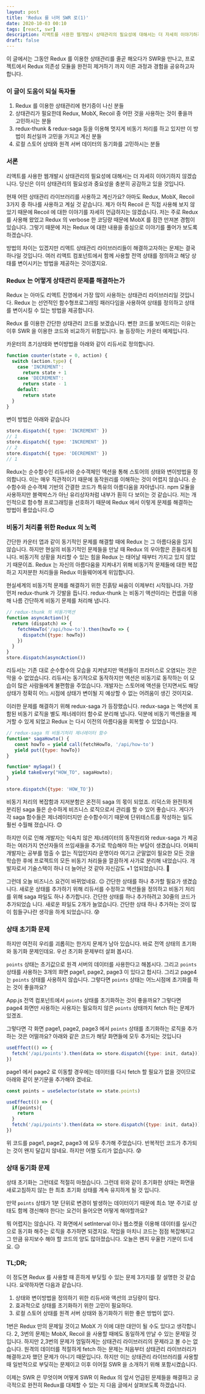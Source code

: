 ```yaml
---
layout: post
title: 'Redux 를 너머 SWR 로(1)'
date: 2020-10-03 00:10
tags: [react, swr]
description: 리액트를 사용한 웹개발시 상태관리의 필요성에 대해서는 더 자세히 이야기하지 않겠습니다. 당신은 이미 상태관리의 필요성과 중요성을 충분히 공감하고 있을 것입니다. 현재 어떤 상태관리 라이브러리를 사용하고 계신가요? 아마도 Redux, MobX, Recoil 3가지 중 하나를 사용하고 계실 것 같습니다? 제가 아직 Recoil 은 직접 사용해 보지 않았기 때문에 Recoil 에 대한 이야기를 자세히 언급하지는 않겠습니다. 저는 주로 Redux 를 사용해 왔었고 Redux 의 verbose 한 코딩량 때문에 MobX 를 잠깐 만져본 경험은 있습니다. 그렇기 때문에 저는 Redux 에 대한 내용을 중심으로 이야기를 풀어가 보도록 하겠습니다.
draft: false
---
```


이 글에서는 그동안 Redux 를 이용한 상태관리를 줄곧 해오다가 SWR을 만나고, 프로젝트에서 Redux 의존성 모듈을 완전히 제거하기 까지 이른 과정과 경험을 공유하고자 합니다.


### 이 글이 도움이 되실 독자들
1. Redux 를 이용한 상태관리에 현기증이 나신 분들
1. 상태관리가 필요한데 Redux, MobX, Recoil 중 어떤 것을 사용하는 것이 좋을까 고민하시는 분들
1. redux-thunk & redux-saga 등을 이용해 멋지게 비동기 처리를 하고 있지만 이 방법이 최선일까 고민을 가지고 계신 분들
1. 로컬 스토어 상태와 원격 서버 데이터의 동기화를 고민하시는 분들


### 서론

리액트를 사용한 웹개발시 상태관리의 필요성에 대해서는 더 자세히 이야기하지 않겠습니다. 당신은 이미 상태관리의 필요성과 중요성을 충분히 공감하고 있을 것입니다.

현재 어떤 상태관리 라이브러리를 사용하고 계신가요? 아마도 Redux, MobX, Recoil 3가지 중 하나를 사용하고 계실 것 같습니다. 제가 아직 Recoil 은 직접 사용해 보지 않았기 때문에 Recoil 에 대한 이야기를 자세히 언급하지는 않겠습니다. 저는 주로 Redux 를 사용해 왔었고 Redux 의 verbose 한 코딩량 때문에 MobX 를 잠깐 만져본 경험이 있습니다. 그렇기 때문에 저는 Redux 에 대한 내용을 중심으로 이야기를 풀어가 보도록 하겠습니다.

방법의 차이는 있겠지만 리액트 상태관리 라이브러리들이 해결하고자하는 문제는 결국 하나일 것입니다. 여러 리액트 컴포넌트에서 함께 사용할 전역 상태를 정의하고 해당 상태를 변이시키는 방법을 제공하는 것이겠지요.

### Redux 는 어떻게 상태관리 문제를 해결하는가

Redux 는 아마도 리액트 진영에서 가장 많이 사용하는 상태관리 라이브러리일 것입니다. Redux 는 선언적인 함수형프로그래밍 패러다임을 사용하여 상태를 정의하고 상태를 변이시킬 수 있는 방법을 제공합니다.

Redux 를 이용한 간단한 상태관리 코드를 보겠습니다. 뻔한 코드를 보여드리는 이유는 이후 SWR 을 이용한 코드와 비교하기 위함입니다. 늘 등장하는 카운터 예제입니다.

카운터의 초기상태와 변이방법을 아래와 같이 리듀서로 정의합니다.
```js
function counter(state = 0, action) {
  switch (action.type) {
    case 'INCREMENT':
      return state + 1
    case 'DECREMENT':
      return state - 1
    default:
      return state
  }
}
```

변이 방법은 아래와 같습니다

```js
store.dispatch({ type: 'INCREMENT' })
// 1
store.dispatch({ type: 'INCREMENT' })
// 2
store.dispatch({ type: 'DECREMENT' })
// 1
```

Redux는 순수함수인 리듀서와 순수객체인 액션을 통해 스토어의 상태와 변이방법을 정의합니다. 이는 매우 직관적이기 때문에 동작원리를 이해하는 것이 어렵지 않습니다. 순수함수와 순수객체 기반의 간결한 코드가 특유의 아름다움을 자아냅니다. npm 모듈을 사용하지만 블랙박스가 아닌 유리상자처럼 내부가 훤히 다 보이는 것 같습니다. 저는 개인적으로 함수형 프로그래밍을 선호하기 때문에 Redux 에서 이렇게 문제를 해결하는 방법이 좋았습니다.😊


### 비동기 처리를 위한 Redux 의 노력

간단한 카운터 앱과 같이 동기적인 문제를 해결할 때에 Redux 는 그 아름다움을 읺지 않습니다. 하지만 현실의 비동기적인 문제들을 만날 때 Redux 의 우아함은 흔들리게 됩니다. 비동기적 상황을 처리할 수 있는 힘을 Redux 는 태어날 때부터 가지고 있지 않았기 때문이죠. Redux 는 자신의 아름다움을 지켜내기 위해 비동기적 문제들에 대한 복잡하고 지저분한 처리들을 Redux 미들웨어에게 위임합니다.

현실세계의 비동기적 문제를 해결하기 위한 진흙탕 싸움이 이제부터 시작됩니다. 가장 먼저 redux-thunk 가 깃발을 듭니다. redux-thunk 는 비동기 액션이라는 컨셉을 이용해 나름 간단하게 비동기 문제를 처리해 냅니다.

```js
// redux-thunk 의 비동기액션
function asyncAction(){
  return (dispatch) => {
    fetchHowTo('/api/how-to').then(howTo => {
      dispatch({type: howTo})
    })
  }
}
store.dispatch(asyncAction())
```

리듀서는 기존 대로 순수함수의 모습을 지켜냈지만 액션들이 프라미스로 오염되는 것은 막을 수 없었습니다. 리듀서는 동기적으로 동작하지만 액션은 비동기로 동작하는 이 모습이 많은 사람들에게 불편함을 주었습니다. 개발자는 스토어에 액션을 던지면서도 해당 상태가 정확히 어느 시점에 상태가 변이될 지 예상할 수 없는 어려움이 생긴 것이지요.

이러한 문제를 해결하기 위해 redux-saga 가 등장했습니다. redux-saga 는 액션에 포함된 비동기 로직을 별도 제너레이터 함수로 분리해 냅니다. 덕분에 비동기 액션들을 제거할 수 있게 되었고 Redux 는 다시 이전의 아름다움을 회복할 수 있었습니다.

```js
// redux-saga 의 비동기처리 제너레이터 함수
function* sagaHowto() {
   const howTo = yield call(fetchHowTo, '/api/how-to')
   yield put({type: howTo})
}

function* mySaga() {
  yield takeEvery("HOW_TO", sagaHowto);
}

store.dispatch({type: 'HOW_TO'})
```


비동기 처리의 복잡함과 지저분함은 온전히 saga 의 몫이 되었죠. 리덕스와 완전하게 분리된 saga 들은 순수하게 비즈니스 로직으로서 관리를 할 수 있어 좋습니다. 게다가 각 saga 함수들은 제너레이터지만 순수함수이기 때문에 단위테스트를 작성하는 일도 훨씬 수월해 졌습니다. 😊

하지만 이로 인해 개발자는 익숙치 않은 제너레이터의 동작원리와 redux-saga 가 제공하는 여러가지 연산자들의 쓰임새들을 추가로 학습해야 하는 부담이 생겼습니다. 어짜피 개발자는 공부를 멈출 수 없는 직업인지라 운명이라 여기고 군말없이 필요한 모든 것을 학습한 후에 프로젝트의 모든 비동기 처리들을 깔끔하게 사가로 분리해 내었습니다. 개발자로서 기술스택이 하나 더 늘어난 것 같아 자신감도 +1 업되었습니다. 🙂

그런데 오늘 비즈니스 요건이 바뀌었네요. 😐 간단한 상태를 하나 추가할 필요가 생겼습니다. 새로운 상태를 추가하기 위해 리듀서를 수정하고 액션들을 정의하고 비동기 처리를 위해 saga 파일도 하나 추가합니다. 간단한 상태를 하나 추가하려고 30줄의 코드가 추가되었습
니다. 새로운 파일도 2개가 늘었습니다. 간단한 상태 하나 추가하는 것이 많이 힘들구나란 생각을 하게 되었습니다. 😰



### 상태 초기화 문제

하지만 여전히 우리를 괴롭히는 한가지 문제가 남아 있습니다. 바로 전역 상태의 초기화와 동기화 문제인데요. 우선 초기화 문제부터 살펴 봅시다.

`points` 상태는 초기값으로 원격 서버의 데이터를 사용한다고 해봅시다. 그리고 `points` 상태를 사용하는 3개의 화면 page1, page2, page3 이 있다고 합시다. 그리고 page4 는 `points` 상태를 사용하지 않습니다. 그렇다면 `points` 상태는 어느시점에 초기화를 하는 것이 좋을까요?

App.js 전역 컴포넌트에서 `points` 상태를 초기화하는 것이 좋을까요? 그렇다면 page4 화면만 사용하는 사용자는 필요하지 않은 `points` 상태까지 fetch 하는 문제가 있겠죠.

그렇다면 각 화면 page1, page2, page3 에서 `points` 상태를 초기화하는 로직을 추가하는 것은 어떨까요? 아래와 같은 코드가 해당 화면들에 모두 추가되는 것입니다

```js
useEffect(() => {
  fetch('/api/points').then(data => store.dispatch({type: init, data}))
})
```

page1 에서 page2 로 이동할 경우에는 데이터를 다시 fetch 할 필요가 없을 것이므로 아래와 같이 분기문을 추가해야 겠네요.

```js
const points = useSelector(state => state.points)

useEffect(() => {
  if(points){
    return 
  }
  fetch('/api/points').then(data => store.dispatch({type: init, data}))
})
```

위 코드를 page1, page2, page3 에 모두 추가해 주었습니다. 반복적인 코드가 추가되는 것이 왠지 달갑지 않네요. 하지만 어쩔 도리가 없습니다. 😰



### 상태 동기화 문제

상태 초기화는 그런데로 적절히 마쳤습니다. 그런데 위와 같이 초기화한 상태는 화면을 새로고침하지 않는 한 최초 초기화 상태를 계속 유지하게 될 것 입니다.

만약 `points` 상태가 1분 단위로 변경이 발생하는 데이터이기 때문에 최소 1분 주기로 상태도 함께 갱신해야 한다는 요건이 들어오면 어떻게 해야할까요?

뭐 어렵지는 않습니다. 각 화면에서 setInterval 이나 웹소켓을 이용해 데이터를 실시간으로 동기화 해주는 로직을 추가하면 되겠지요. 작업을 마치니 코드는 점점 복잡해지고 그 만큼 유지보수 해야 할 코드의 양도 많아졌습니다. 오늘은 왠지 우울한 기분이 드네요. 😥


### TL;DR;
이 정도면 Redux 를 사용할 때 흔하게 부딪힐 수 있는 문제 3가지를 잘 설명한 것 같습니다. 요약하자면 다음과 같습니다.
1. 상태와 변이방법을 정의하기 위한 리듀서와 액션의 코딩량이 많다.
1. 효과적으로 상태를 초기화하기 위한 고민이 필요하다.
1. 로컬 스토어 상태를 원격 서버 상태와 동기화하기 위한 좋은 방법이 없다. 

1번은 Redux 만의 문제일 것이고 MobX 가 이에 대한 대안이 될 수도 있다고 생각합니다. 2, 3번의 문제는 MobX, Recoil 을 사용할 때에도 동일하게 만날 수 있는 문제일 것입니다. 하지만 2,3번의 문제가 엄밀하게는 상태관리 라이브러리의 문제라고 볼 수는 없습니다. 원격의 데이터를 적절하게 fetch 하는 문제는 처음부터 상태관리 라이브러리가 해결하고자 했던 문제가 아니기 때문입니다. 하지만 이는 상태관리 라이브러리를 사용할 때 일반적으로 부딪히는 문제이고 이후 이어질 SWR 을 소개하기 위해 포함시켰습니다.

이제는 SWR 은 무엇이며 어떻게 SWR 이 Redux 의 앞서 언급된 문제들을 해결하고 궁극적으로 완전히 Redux를 대체할 수 있는 지 다음 글에서 살펴보도록 하겠습니다. 




